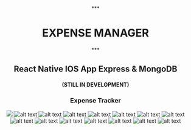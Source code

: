                                                 
                          
<center>
 ***<H1> EXPENSE MANAGER </H1>***
 <H2>  React Native IOS App Express & MongoDB </H2>
<H4>  (STILL IN DEVELOPMENT) </H4>
  <H3> Expense Tracker </H3>

![](App/assets/PhotoApp/1_1.jpg)
![alt text](App/assets/PhotoApp/2_1.jpg ) 
![alt text](App/assets/PhotoApp/3_1.jpg )
![alt text](App/assets/PhotoApp/04.png)
![alt text](App/assets/PhotoApp/05.png)
![alt text](App/assets/PhotoApp/06.png)
![alt text](App/assets/PhotoApp/07.png)
![alt text](App/assets/PhotoApp/08.png)
![alt text](App/assets/PhotoApp/09.png)
![alt text](App/assets/PhotoApp/10.png)
![alt text](App/assets/PhotoApp/11.png)
![alt text](App/assets/PhotoApp/12.png)
![alt text](App/assets/PhotoApp/13.png)
![alt text](App/assets/PhotoApp/14.png)
![alt text](App/assets/PhotoApp/15.png)
</center>